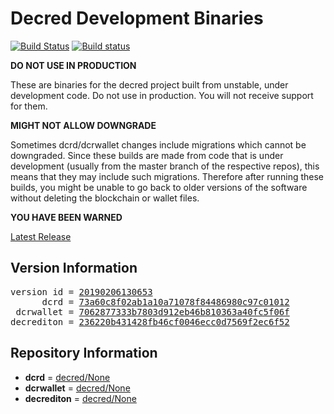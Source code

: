 
# Decred Development Binaries

[![Build Status](https://travis-ci.org/matheusd/decred-weekly-builds.svg?branch=v20190206130653)](https://travis-ci.org/matheusd/decred-weekly-builds) [![Build status](https://ci.appveyor.com/api/projects/status/hncgrnv0xuqb6s3c/branch/master?svg=true)](https://ci.appveyor.com/project/matheusd/decred-weekly-builds/branch/master)


**DO NOT USE IN PRODUCTION**

These are binaries for the decred project built from unstable, under development
code. Do not use in production. You will not receive support for them.

**MIGHT NOT ALLOW DOWNGRADE**

Sometimes dcrd/dcrwallet changes include migrations which cannot be downgraded.
Since these builds are made from code that is under development (usually from
the master branch of the respective repos), this means that they may include such
migrations. Therefore after running these builds, you might be unable to go back
to older versions of the software without deleting the blockchain or wallet
files.

**YOU HAVE BEEN WARNED**

[Latest Release](https://github.com/matheusd/decred-weekly-builds/releases/latest)

## Version Information

<pre>
version id = <a href="https://github.com/matheusd/decred-weekly-builds/releases/tag/v20190206130653">20190206130653</a>
      dcrd = <a href="https://github.com/decred/dcrd/commits/73a60c8f02ab1a10a71078f84486980c97c01012">73a60c8f02ab1a10a71078f84486980c97c01012</a>
 dcrwallet = <a href="https://github.com/decred/dcrwallet/commits/7062877333b7803d912eb46b810363a40fc5f06f">7062877333b7803d912eb46b810363a40fc5f06f</a>
decrediton = <a href="https://github.com/decred/decrediton/commits/236220b431428fb46cf0046ecc0d7569f2ec6f52">236220b431428fb46cf0046ecc0d7569f2ec6f52</a>
</pre>

## Repository Information

- **dcrd** = [decred/None](https://github.com/decred/dcrd)
- **dcrwallet** = [decred/None](https://github.com/decred/dcrwallet)
- **decrediton** = [decred/None](https://github.com/decred/decrediton)


